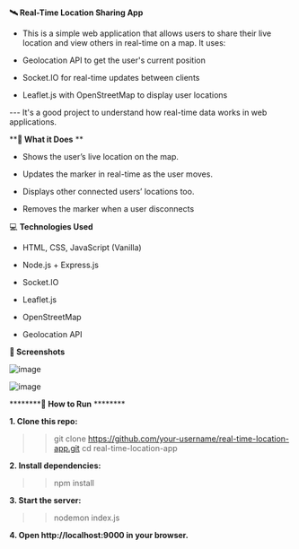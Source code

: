 ********🛰️ **Real-Time Location Sharing App**********

- This is a simple web application that allows users to share their live location and view others in real-time on a map. It uses:

- Geolocation API to get the user's current position

- Socket.IO for real-time updates between clients

- Leaflet.js with OpenStreetMap to display user locations

--- It's a good project to understand how real-time data works in web applications. 

********🔧 What it Does****** **

- Shows the user’s live location on the map.

- Updates the marker in real-time as the user moves.

- Displays other connected users’ locations too.

- Removes the marker when a user disconnects

💻 **Technologies Used**

- HTML, CSS, JavaScript (Vanilla)

- Node.js + Express.js

- Socket.IO

- Leaflet.js

- OpenStreetMap

- Geolocation API


************📸 Screenshots************

![image](https://github.com/user-attachments/assets/8ef137f1-877c-4ff9-8aa0-766eeda71e9e)

![image](https://github.com/user-attachments/assets/2b4c2a7f-4d4c-4062-9306-6166a3431053)


**********🚀 ****How to Run****** ********

****1. Clone this repo:****

>> git clone https://github.com/your-username/real-time-location-app.git
>> cd real-time-location-app

****2. Install dependencies:****

>> npm install

****3. Start the server:****

>> nodemon index.js

****4. Open http://localhost:9000 in your browser.****
